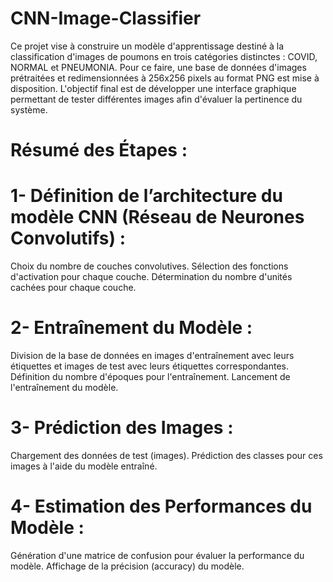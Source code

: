 # CNN-Image-Classifier
Ce projet vise à construire un modèle d'apprentissage destiné à la classification d'images de poumons en trois catégories distinctes : COVID, NORMAL et PNEUMONIA. Pour ce faire, une base de données d'images prétraitées et redimensionnées à 256x256 pixels au format PNG est mise à disposition. L'objectif final est de développer une interface graphique permettant de tester différentes images afin d'évaluer la pertinence du système.

# Résumé des Étapes :
# 1- Définition de l’architecture du modèle CNN (Réseau de Neurones Convolutifs) :
Choix du nombre de couches convolutives.
Sélection des fonctions d'activation pour chaque couche.
Détermination du nombre d'unités cachées pour chaque couche.
# 2- Entraînement du Modèle :
Division de la base de données en images d'entraînement avec leurs étiquettes et images de test avec leurs étiquettes correspondantes.
Définition du nombre d'époques pour l'entraînement.
Lancement de l'entraînement du modèle.

# 3- Prédiction des Images :
Chargement des données de test (images).
Prédiction des classes pour ces images à l'aide du modèle entraîné.

# 4- Estimation des Performances du Modèle :
Génération d'une matrice de confusion pour évaluer la performance du modèle.
Affichage de la précision (accuracy) du modèle.
